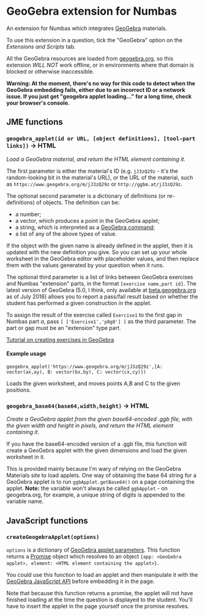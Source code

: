 # GeoGebra extension for Numbas

An extension for Numbas which integrates [GeoGebra](https://www.geogebra.org) materials. 

To use this extension in a question, tick the "GeoGebra" option on the _Extensions and Scripts_ tab.

All the GeoGebra resources are loaded from [geogebra.org](https://geogebra.org), so this extension *WILL NOT* work offline, or in environments where that domain is blocked or otherwise inaccessible.

**Warning: At the moment, there's no way for this code to detect when the GeoGebra embedding fails, either due to an incorrect ID or a network issue. If you just get "geogebra applet loading..." for a long time, check your browser's console.**

## JME functions

### `geogebra_applet(id or URL, [object definitions], [tool-part links])` → HTML

*Load a GeoGebra material, and return the HTML element containing it.*

The first parameter is either the material's ID (e.g. `jJ3zQ29z` - it's the random-looking bit in the material's URL), or the URL of the material, such as `https://www.geogebra.org/m/jJ3zQ29z` or `http://ggbm.at/jJ3zQ29z`.

The optional second parameter is a dictionary of definitions (or re-definitions) of objects. The definition can be:

* a number;
* a vector, which produces a point in the GeoGebra applet;
* a string, which is interpreted as a [GeoGebra command](https://www.geogebra.org/manual/en/Commands);
* a list of any of the above types of value.

If the object with the given name is already defined in the applet, then it is updated with the new definition you give. So you can set up your whole worksheet in the GeoGebra editor with placeholder values, and then replace them with the values generated by your question when it runs.

The optional third parameter is a list of links between GeoGebra exercises and Numbas "extension" parts, in the format `[exercise name,part id]`. The latest version of GeoGebra (5.0, I think, only available at [beta.geogebra.org](http://beta.geogebra.org) as of July 2016) allows you to report a pass/fail result based on whether the student has performed a given construction in the applet.

To assign the result of the exercise called `Exercise1` to the first gap in Numbas part *a*, pass `[ ['Exercise1','p0g0'] ]` as the third parameter. The part or gap must be an "extension" type part.

[Tutorial on creating exercises in GeoGebra](https://www.geogebra.org/m/wz9qvboS)

#### Example usage

```
geogebra_applet('https://www.geogebra.org/m/jJ3zQ29z',[A: vector(ax,ay), B: vector(bx,by), C: vector(cx,cy)])
```

Loads the given worksheet, and moves points A,B and C to the given positions.

### `geogebra_base64(base64,width,height)` → HTML

*Create a GeoGebra applet from the given base64-encoded .ggb file, with the given width and height in pixels, and return the HTML element containing it.*

If you have the base64-encoded version of a .ggb file, this function will create a GeoGebra applet with the given dimensions and load the given worksheet in it.

This is provided mainly because I'm wary of relying on the GeoGebra Materials site to load applets. One way of obtaining the base 64 string for a GeoGebra applet is to run `ggbApplet.getBase64()` on a page containing the applet. **Note:** the variable won't always be called `ggbApplet` - on geogebra.org, for example, a unique string of digits is appended to the variable name.

## JavaScript functions

### `createGeogebraApplet(options)`

`options` is a dictionary of [GeoGebra applet parameters](https://www.geogebra.org/manual/en/Reference:Applet_Parameters). This function returns a [Promise](https://developer.mozilla.org/en/docs/Web/JavaScript/Reference/Global_Objects/Promise) object which resolves to an object `{app: <GeoGebra applet>, element: <HTML element containing the applet>}`.

You could use this function to load an applet and then manipulate it with the [GeoGebra JavaScript API](https://www.geogebra.org/manual/en/Reference:JavaScript) before embedding it in the page.

Note that because this function returns a promise, the applet will not have finished loading at the time the question is displayed to the student. You'll have to insert the applet in the page yourself once the promise resolves.
